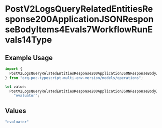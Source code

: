 # PostV2LogsQueryRelatedEntitiesResponse200ApplicationJSONResponseBodyItems4Evals7WorkflowRunEvals14Type

## Example Usage

```typescript
import {
  PostV2LogsQueryRelatedEntitiesResponse200ApplicationJSONResponseBodyItems4Evals7WorkflowRunEvals14Type,
} from "orq-poc-typescript-multi-env-version/models/operations";

let value:
  PostV2LogsQueryRelatedEntitiesResponse200ApplicationJSONResponseBodyItems4Evals7WorkflowRunEvals14Type =
    "evaluator";
```

## Values

```typescript
"evaluator"
```